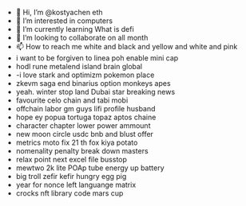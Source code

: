 - 👋 Hi, I’m @kostyachen eth
- 👀 I’m interested in computers
- 🌱 I’m currently learning What is defi
- 💞️ I’m looking to collaborate on all month
- 📫 How to reach me white and black and yellow and white and pink
- i want to be forgiven to linea poh enable mini cap
- hodl rune metalend island brain global
- -i love stark and optimizm pokemon place
- zkevm saga end binarius option monkeys apes
- yeah. winter stop land Dubai star breaking news
- favourite celo chain and tabi mobi
- offchain labor gm guys lifi profile husband
- hope ey popua tortuga topaz aptos chaine
- character chapter lower power ammount
- new moon circle usdc bnb and blust offer
- metrics moto fix 21 th fox kiya potato
- nomenality penalty break down masters
- relax point next excel file busstop
- mewtwo 2k lite POAp tube energy up battery
- big troll zefir kefir hungry egg pig
- year for nonce left languange matrix
- crocks nft library code mars cup
